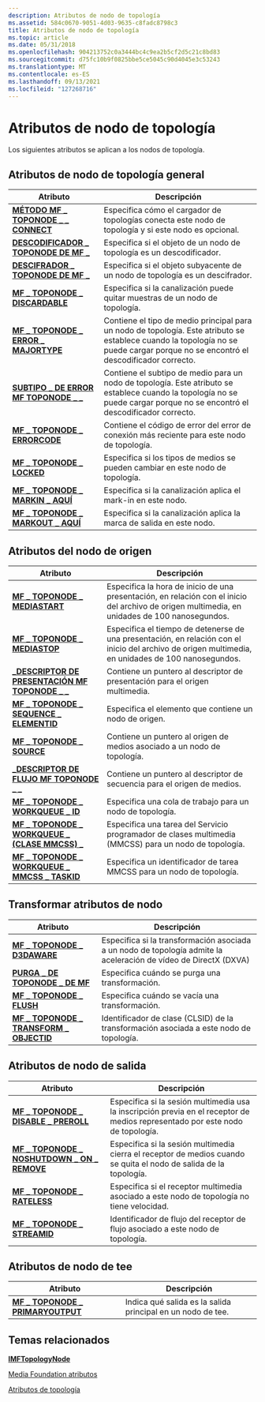 ```yaml
---
description: Atributos de nodo de topología
ms.assetid: 584c0670-9051-4d03-9635-c8fadc8798c3
title: Atributos de nodo de topología
ms.topic: article
ms.date: 05/31/2018
ms.openlocfilehash: 904213752c0a3444bc4c9ea2b5cf2d5c21c8bd83
ms.sourcegitcommit: d75fc10b9f0825bbe5ce5045c90d4045e3c53243
ms.translationtype: MT
ms.contentlocale: es-ES
ms.lasthandoff: 09/13/2021
ms.locfileid: "127268716"
---
```

# <a name="topology-node-attributes"></a>Atributos de nodo de topología

Los siguientes atributos se aplican a los nodos de topología.

## <a name="general-topology-node-attributes"></a>Atributos de nodo de topología general



| Atributo                                                                       | Descripción                                                                                                                                              |
|---------------------------------------------------------------------------------|----------------------------------------------------------------------------------------------------------------------------------------------------------|
| [**MÉTODO MF \_ TOPONODE \_ \_ CONNECT**](mf-toponode-connect-method-attribute.md)   | Especifica cómo el cargador de topologías conecta este nodo de topología y si este nodo es opcional.                                                        |
| [**DESCODIFICADOR \_ TOPONODE DE MF \_**](mf-toponode-decoder-attribute.md)                  | Especifica si el objeto de un nodo de topología es un descodificador.                                                                                                  |
| [**DESCIFRADOR \_ TOPONODE DE MF \_**](mf-toponode-decryptor-attribute.md)              | Especifica si el objeto subyacente de un nodo de topología es un descifrador.                                                                                     |
| [**MF \_ TOPONODE \_ DISCARDABLE**](mf-toponode-discardable-attribute.md)          | Especifica si la canalización puede quitar muestras de un nodo de topología.                                                                                    |
| [**MF \_ TOPONODE \_ ERROR \_ MAJORTYPE**](mf-toponode-error-majortype-attribute.md) | Contiene el tipo de medio principal para un nodo de topología. Este atributo se establece cuando la topología no se puede cargar porque no se encontró el descodificador correcto. |
| [**SUBTIPO \_ DE ERROR MF TOPONODE \_ \_**](mf-toponode-error-subtype-attribute.md)     | Contiene el subtipo de medio para un nodo de topología. Este atributo se establece cuando la topología no se puede cargar porque no se encontró el descodificador correcto.    |
| [**MF \_ TOPONODE \_ ERRORCODE**](mf-toponode-errorcode-attribute.md)              | Contiene el código de error del error de conexión más reciente para este nodo de topología.                                                                  |
| [**MF \_ TOPONODE \_ LOCKED**](mf-toponode-locked-attribute.md)                    | Especifica si los tipos de medios se pueden cambiar en este nodo de topología.                                                                                  |
| [**MF \_ TOPONODE \_ MARKIN \_ AQUÍ**](mf-toponode-markin-here-attribute.md)         | Especifica si la canalización aplica el mark-in en este nodo.                                                                                             |
| [**MF \_ TOPONODE \_ MARKOUT \_ AQUÍ**](mf-toponode-markout-here-attribute.md)       | Especifica si la canalización aplica la marca de salida en este nodo.                                                                                            |



 

## <a name="source-node-attributes"></a>Atributos del nodo de origen



| Atributo                                                                                       | Descripción                                                                                                       |
|-------------------------------------------------------------------------------------------------|-------------------------------------------------------------------------------------------------------------------|
| [**MF \_ TOPONODE \_ MEDIASTART**](mf-toponode-mediastart-attribute.md)                            | Especifica la hora de inicio de una presentación, en relación con el inicio del archivo de origen multimedia, en unidades de 100 nanosegundos. |
| [**MF \_ TOPONODE \_ MEDIASTOP**](mf-toponode-mediastop-attribute.md)                              | Especifica el tiempo de detenerse de una presentación, en relación con el inicio del archivo de origen multimedia, en unidades de 100 nanosegundos.  |
| [**\_DESCRIPTOR DE PRESENTACIÓN MF TOPONODE \_ \_**](mf-toponode-presentation-descriptor-attribute.md) | Contiene un puntero al descriptor de presentación para el origen multimedia.                                           |
| [**MF \_ TOPONODE \_ SEQUENCE \_ ELEMENTID**](mf-toponode-sequence-elementid-attribute.md)           | Especifica el elemento que contiene un nodo de origen.                                                                |
| [**MF \_ TOPONODE \_ SOURCE**](mf-toponode-source-attribute.md)                                    | Contiene un puntero al origen de medios asociado a un nodo de topología.                                           |
| [**\_DESCRIPTOR DE FLUJO MF TOPONODE \_ \_**](mf-toponode-stream-descriptor-attribute.md)             | Contiene un puntero al descriptor de secuencia para el origen de medios.                                                 |
| [**MF \_ TOPONODE \_ WORKQUEUE \_ ID**](mf-toponode-workqueue-id-attribute.md)                       | Especifica una cola de trabajo para un nodo de topología.                                                                       |
| [**MF \_ TOPONODE \_ WORKQUEUE \_ (CLASE MMCSS) \_**](mf-toponode-workqueue-mmcss-class-attribute.md)    | Especifica una tarea del Servicio programador de clases multimedia (MMCSS) para un nodo de topología.                                  |
| [**MF \_ TOPONODE \_ WORKQUEUE \_ MMCSS \_ TASKID**](mf-toponode-workqueue-mmcss-taskid-attribute.md)  | Especifica un identificador de tarea MMCSS para un nodo de topología.                                                            |



 

## <a name="transform-node-attributes"></a>Transformar atributos de nodo



| Atributo                                                                             | Descripción                                                                                                |
|---------------------------------------------------------------------------------------|------------------------------------------------------------------------------------------------------------|
| [**MF \_ TOPONODE \_ D3DAWARE**](mf-toponode-d3daware-attribute.md)                      | Especifica si la transformación asociada a un nodo de topología admite la aceleración de vídeo de DirectX (DXVA) |
| [**PURGA \_ DE TOPONODE \_ DE MF**](mf-toponode-drain-attribute.md)                            | Especifica cuándo se purga una transformación.                                                                     |
| [**MF \_ TOPONODE \_ FLUSH**](mf-toponode-flush-attribute.md)                            | Especifica cuándo se vacía una transformación.                                                                     |
| [**MF \_ TOPONODE \_ TRANSFORM \_ OBJECTID**](mf-toponode-transform-objectid-attribute.md) | Identificador de clase (CLSID) de la transformación asociada a este nodo de topología.                          |



 

## <a name="output-node-attributes"></a>Atributos de nodo de salida



| Atributo                                                                                  | Descripción                                                                                                      |
|--------------------------------------------------------------------------------------------|------------------------------------------------------------------------------------------------------------------|
| [**MF \_ TOPONODE \_ DISABLE \_ PREROLL**](mf-toponode-disable-preroll-attribute.md)            | Especifica si la sesión multimedia usa la inscripción previa en el receptor de medios representado por este nodo de topología.            |
| [**MF \_ TOPONODE \_ NOSHUTDOWN \_ ON \_ REMOVE**](mf-toponode-noshutdown-on-remove-attribute.md) | Especifica si la sesión multimedia cierra el receptor de medios cuando se quita el nodo de salida de la topología. |
| [**MF \_ TOPONODE \_ RATELESS**](mf-toponode-rateless-attribute.md)                           | Especifica si el receptor multimedia asociado a este nodo de topología no tiene velocidad.                                 |
| [**MF \_ TOPONODE \_ STREAMID**](mf-toponode-streamid-attribute.md)                           | Identificador de flujo del receptor de flujo asociado a este nodo de topología.                                     |



 

## <a name="tee-node-attributes"></a>Atributos de nodo de tee



| Atributo                                                                  | Descripción                                                 |
|----------------------------------------------------------------------------|-------------------------------------------------------------|
| [**MF \_ TOPONODE \_ PRIMARYOUTPUT**](mf-toponode-primaryoutput-attribute.md) | Indica qué salida es la salida principal en un nodo de tee. |



 

## <a name="related-topics"></a>Temas relacionados

<dl> <dt>

[**IMFTopologyNode**](/windows/desktop/api/mfidl/nn-mfidl-imftopologynode)
</dt> <dt>

[Media Foundation atributos](media-foundation-attributes.md)
</dt> <dt>

[Atributos de topología](topology-attributes.md)
</dt> </dl>

 

 



